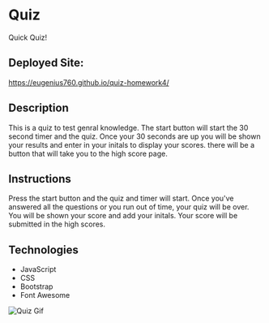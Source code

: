 # Quiz
Quick Quiz!

## Deployed Site:
https://eugenius760.github.io/quiz-homework4/

## Description
This is a quiz to test genral knowledge. The start button will start the 30 second timer and the quiz. Once your 30 seconds are up you will be shown your results and enter in your initals to display your scores. there will be a button that will take you to the high score page.

## Instructions
Press the start button and the quiz and timer will start. Once you've answered all the questions or you run out of time, your quiz will be over. You will be shown your score and add your initals. Your score will be submitted in the high scores.

## Technologies
* JavaScript
* CSS
* Bootstrap
* Font Awesome

![Quiz Gif](Assets/quiz.gif)